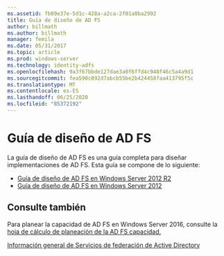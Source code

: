 ```yaml
---
ms.assetid: fb09e37e-5d1c-428a-a2ca-2f01a0ba2992
title: Guía de diseño de AD FS
author: billmath
ms.author: billmath
manager: femila
ms.date: 05/31/2017
ms.topic: article
ms.prod: windows-server
ms.technology: identity-adfs
ms.openlocfilehash: 9a3f67bbde127dae3a0f6ffd4c948f46c5a4a9d1
ms.sourcegitcommit: fea590c092d7abcb55be2b424458faa413795f5c
ms.translationtype: MT
ms.contentlocale: es-ES
ms.lasthandoff: 06/25/2020
ms.locfileid: "85372192"
---
```

# <a name="ad-fs-design-guide"></a>Guía de diseño de AD FS



La guía de diseño de AD FS es una guía completa para diseñar implementaciones de AD FS.  Esta guía se compone de lo siguiente:

-   [Guía de diseño de AD FS en Windows Server 2012 R2](AD-FS-Design-Guide-in-Windows-Server-2012-R2.md)
-   [Guía de diseño de AD FS en Windows Server 2012](AD-FS-Design-Guide-in-Windows-Server-2012.md)
  

  
## <a name="see-also"></a>Consulte también  
Para planear la capacidad de AD FS en Windows Server 2016, consulte la [hoja de cálculo de planeación de la AD FS capacidad.](http://adfsdocs.blob.core.windows.net/adfs/ADFSCapacity2016.xlsx)  
  
[Información general de Servicios de federación de Active Directory](../../Active-Directory-Federation-Services.md)
